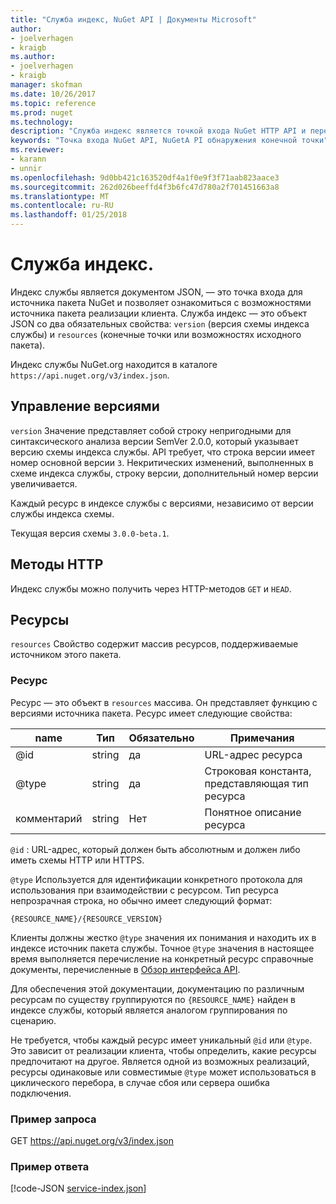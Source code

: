 ```yaml
---
title: "Служба индекс, NuGet API | Документы Microsoft"
author:
- joelverhagen
- kraigb
ms.author:
- joelverhagen
- kraigb
manager: skofman
ms.date: 10/26/2017
ms.topic: reference
ms.prod: nuget
ms.technology: 
description: "Служба индекс является точкой входа NuGet HTTP API и перечисляет возможности сервера."
keywords: "Точка входа NuGet API, NuGetA PI обнаружения конечной точки"
ms.reviewer:
- karann
- unnir
ms.openlocfilehash: 9d0bb421c163520df4a1f0e9f3f71aab823aace3
ms.sourcegitcommit: 262d026beeffd4f3b6fc47d780a2f701451663a8
ms.translationtype: MT
ms.contentlocale: ru-RU
ms.lasthandoff: 01/25/2018
---
```

# <a name="service-index"></a>Служба индекс.

Индекс службы является документом JSON, — это точка входа для источника пакета NuGet и позволяет ознакомиться с возможностями источника пакета реализации клиента. Служба индекс — это объект JSON со два обязательных свойства: `version` (версия схемы индекса службы) и `resources` (конечные точки или возможностях исходного пакета).

Индекс службы NuGet.org находится в каталоге `https://api.nuget.org/v3/index.json`.

## <a name="versioning"></a>Управление версиями

`version` Значение представляет собой строку непригодными для синтаксического анализа версии SemVer 2.0.0, который указывает версию схемы индекса службы.
API требует, что строка версии имеет номер основной версии `3`. Некритических изменений, выполненных в схеме индекса службы, строку версии, дополнительный номер версии увеличивается.

Каждый ресурс в индексе службы с версиями, независимо от версии службы индекса схемы.

Текущая версия схемы `3.0.0-beta.1`.

## <a name="http-methods"></a>Методы HTTP

Индекс службы можно получить через HTTP-методов `GET` и `HEAD`.

## <a name="resources"></a>Ресурсы

`resources` Свойство содержит массив ресурсов, поддерживаемые источником этого пакета.

### <a name="resource"></a>Ресурс

Ресурс — это объект в `resources` массива. Он представляет функцию с версиями источника пакета. Ресурс имеет следующие свойства:

name          | Тип   | Обязательно | Примечания
------------- | ------ | -------- | -----
@id           | string | да      | URL-адрес ресурса
@type         | string | да      | Строковая константа, представляющая тип ресурса
комментарий       | string | Нет       | Понятное описание ресурса

`@id` : URL-адрес, который должен быть абсолютным и должен либо иметь схемы HTTP или HTTPS.

`@type` Используется для идентификации конкретного протокола для использования при взаимодействии с ресурсом. Тип ресурса непрозрачная строка, но обычно имеет следующий формат:

    {RESOURCE_NAME}/{RESOURCE_VERSION}

Клиенты должны жестко `@type` значения их понимания и находить их в индексе источник пакета службы. Точное `@type` значения в настоящее время выполняется перечисление на конкретный ресурс справочные документы, перечисленные в [Обзор интерфейса API](overview.md#resources-and-schema).

Для обеспечения этой документации, документацию по различным ресурсам по существу группируются по `{RESOURCE_NAME}` найден в индексе службы, который является аналогом группирования по сценарию. 

Не требуется, чтобы каждый ресурс имеет уникальный `@id` или `@type`. Это зависит от реализации клиента, чтобы определить, какие ресурсы предпочитают на другое. Является одной из возможных реализаций, ресурсы одинаковые или совместимые `@type` может использоваться в циклического перебора, в случае сбоя или сервера ошибка подключения.

### <a name="sample-request"></a>Пример запроса

GET https://api.nuget.org/v3/index.json

### <a name="sample-response"></a>Пример ответа

[!code-JSON [service-index.json](./_data/service-index.json)]
